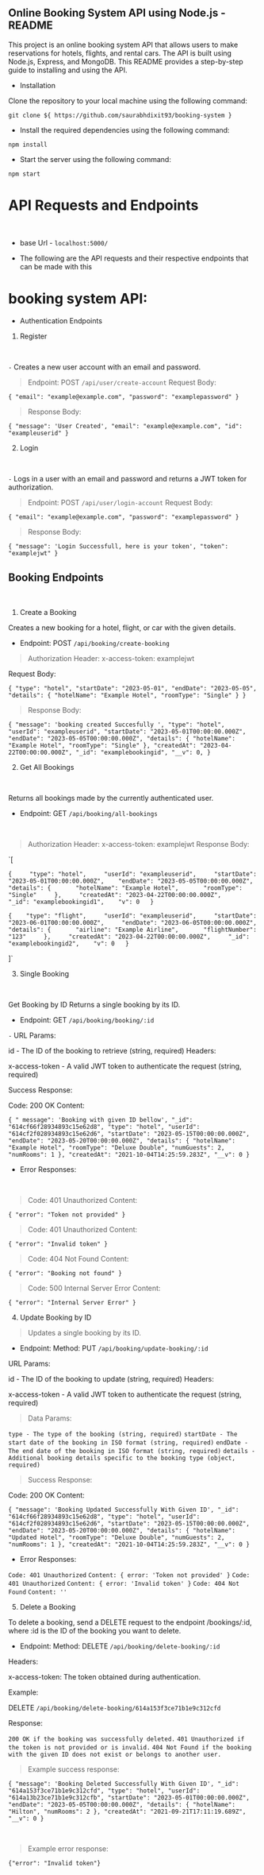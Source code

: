 ## Online Booking System API using Node.js - README

This project is an online booking system API that allows users to make reservations for hotels, flights, and rental cars. The API is built using Node.js, Express, and MongoDB. This README provides a step-by-step guide to installing and using the API.

* Installation

Clone the repository to your local machine using the following command:


`git clone ${ https://github.com/saurabhdixit93/booking-system }`


* Install the required dependencies using the following command:

`npm install`

* Start the server using the following command:

`npm start`

# API Requests and Endpoints
<br>

* base Url - `localhost:5000/`

* The following are the API requests and their respective endpoints that can be made with this

# booking system API:

* Authentication Endpoints

1. Register
<br>

`-` Creates a new user account with an email and password.

> Endpoint: POST `/api/user/create-account`
Request Body:

`{
  "email": "example@example.com",
  "password": "examplepassword"
}`


> Response Body:

`{
  "message": 'User Created',
  "email": "example@example.com",
  "id": "exampleuserid"
}`


2. Login
<br>

`-` Logs in a user with an email and password and returns a JWT token for authorization.

> Endpoint: POST `/api/user/login-account`
Request Body:

`{
  "email": "example@example.com",
  "password": "examplepassword"
}`


> Response Body:

`{
  "message": 'Login Successfull, here is your token',
  "token": "examplejwt"
}`


## Booking Endpoints
<br>

1. Create a Booking

Creates a new booking for a hotel, flight, or car with the given details.

* Endpoint: POST `/api/booking/create-booking`

> Authorization Header: x-access-token: examplejwt

Request Body:

`{
  "type": "hotel",
  "startDate": "2023-05-01",
  "endDate": "2023-05-05",
  "details": {
    "hotelName": "Example Hotel",
    "roomType": "Single"
  }
}`


> Response Body:

`{
  "message": 'booking created Succesfully ',
  "type": "hotel",
  "userId": "exampleuserid",
  "startDate": "2023-05-01T00:00:00.000Z",
  "endDate": "2023-05-05T00:00:00.000Z",
  "details": {
    "hotelName": "Example Hotel",
    "roomType": "Single"
  },
  "createdAt": "2023-04-22T00:00:00.000Z",
  "_id": "examplebookingid",
  "__v": 0,
}
`

2.  Get All Bookings
<br>

Returns all bookings made by the currently authenticated user.

* Endpoint: GET `/api/booking/all-bookings`
<br>

> Authorization Header: x-access-token: examplejwt
Response Body:

`[ 

  `{    
      "type": "hotel",    
      "userId": "exampleuserid",    
      "startDate": "2023-05-01T00:00:00.000Z",   
      "endDate": "2023-05-05T00:00:00.000Z",    
      "details": {      
          "hotelName": "Example Hotel",      
          "roomType": "Single"    
      },    
      "createdAt": "2023-04-22T00:00:00.000Z",    
      "_id": "examplebookingid1",    "v": 0  
  }`


  `{   
      "type": "flight",    
      "userId": "exampleuserid",    
      "startDate": "2023-06-01T00:00:00.000Z",    
      "endDate": "2023-06-05T00:00:00.000Z",    
      "details": {      
          "airline": "Example Airline",      
          "flightNumber": "123"    
      },    
      "createdAt": "2023-04-22T00:00:00.000Z",    
      "_id": "examplebookingid2",    "v": 0  
  }`

]`

3. Single Booking
<br>

Get Booking by ID
Returns a single booking by its ID.

* Endpoint: GET `/api/booking/booking/:id`

<p>

`-` URL Params:
<br>

id - The ID of the booking to retrieve (string, required)
Headers:

x-access-token - A valid JWT token to authenticate the request (string, required)

Success Response:

Code: 200 OK
Content:
</p>

`{
  " message": 'Booking with given ID bellow',
  "_id": "614cf66f28934893c15e62d8",
  "type": "hotel",
  "userId": "614cf2f028934893c15e62d6",
  "startDate": "2023-05-15T00:00:00.000Z",
  "endDate": "2023-05-20T00:00:00.000Z",
  "details": {
    "hotelName": "Example Hotel",
    "roomType": "Deluxe Double",
    "numGuests": 2,
    "numRooms": 1
  },
  "createdAt": "2021-10-04T14:25:59.283Z",
  "__v": 0
}`


* Error Responses:
<br>

> Code: 401 Unauthorized
Content:

`{
  "error": "Token not provided"
}`


> Code: 401 Unauthorized
Content:

`{
  "error": "Invalid token"
}`


> Code: 404 Not Found
Content:

`{
  "error": "Booking not found"
}`


> Code: 500 Internal Server Error
Content:

`{
  "error": "Internal Server Error"
}`


4. Update Booking by ID

> Updates a single booking by its ID.

* Endpoint: Method: PUT `/api/booking/update-booking/:id`

URL Params:

id - The ID of the booking to update (string, required)
Headers:

x-access-token - A valid JWT token to authenticate the request (string, required)
<br>

> Data Params:

`type - The type of the booking (string, required)`
`startDate - The start date of the booking in ISO format (string, required)`
`endDate - The end date of the booking in ISO format (string, required)`
`details - Additional booking details specific to the booking type (object, required)`
<br>

> Success Response:

Code: 200 OK
Content:

`{
  "message": 'Booking Updated Successfully With Given ID',
  "_id": "614cf66f28934893c15e62d8",
  "type": "hotel",
  "userId": "614cf2f028934893c15e62d6",
  "startDate": "2023-05-15T00:00:00.000Z",
  "endDate": "2023-05-20T00:00:00.000Z",
  "details": {
    "hotelName": "Updated Hotel",
    "roomType": "Deluxe Double",
    "numGuests": 2,
    "numRooms": 1
  },
  "createdAt": "2021-10-04T14:25:59.283Z",
  "__v": 0
}`


* Error Responses:

`Code: 401 Unauthorized`
`Content: { error: 'Token not provided' }`
`Code: 401 Unauthorized`
`Content: { error: 'Invalid token' }`
`Code: 404 Not Found`
`Content: ''`


5. Delete a Booking

To delete a booking, send a DELETE request to the endpoint /bookings/:id, where :id is the ID of the booking you want to delete.

* Endpoint: Method: DELETE   `/api/booking/delete-booking/:id`


Headers:

x-access-token: The token obtained during authentication.

Example:

DELETE `/api/booking/delete-booking/614a153f3ce71b1e9c312cfd`

Response:

`200 OK if the booking was successfully deleted.`
`401 Unauthorized if the token is not provided or is invalid.`
`404 Not Found if the booking with the given ID does not exist or belongs to another user.`

> Example success response:

`{
  "message": 'Booking Deleted Successfully With Given ID',
  "_id": "614a153f3ce71b1e9c312cfd",
  "type": "hotel",
  "userId": "614a13b23ce71b1e9c312cfb",
  "startDate": "2023-05-01T00:00:00.000Z",
  "endDate": "2023-05-05T00:00:00.000Z",
  "details": {
    "hotelName": "Hilton",
    "numRooms": 2
  },
  "createdAt": "2021-09-21T17:11:19.689Z",
  "__v": 0
}`

<br>

> Example error response:

`{"error": "Invalid token"}`
